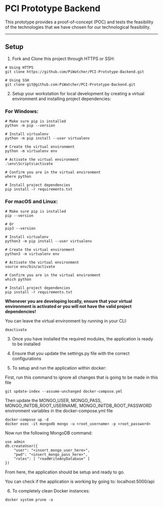 # PCI Prototype Backend
This prototype provides a proof-of-concept (POC) and tests the feasibility of the technologies that we have chosen for our technological feasibility.

---

## Setup

1. Fork and Clone this project through HTTPS or SSH:

```
# Using HTTPS
git clone https://github.com/PiWatcher/PCI-Prototype-Backend.git

# Using SSH
git clone git@github.com:PiWatcher/PCI-Prototype-Backend.git
```

2. Setup your workstation for local development by creating a virtual environment and installing project dependencies:

### For Windows:
```
# Make sure pip is installed
python -m pip --version

# Install virtualenv
python -m pip install --user virtualenv

# Create the virtual environment
python -m virtualenv env

# Activate the virtual environment
.\env\Scripts\activate

# Confirm you are in the virtual environment
where python

# Install project dependencies
pip install -r requirements.txt
```

### For macOS and Linux:
```
# Make sure pip is installed
pip --version

# Or
pip3 --version

# Install virtualenv
python3 -m pip install --user virtualenv

# Create the virtual environment
python3 -m virtualenv env

# Activate the virtual environment
source env/bin/activate

# Confirm you are in the virtual environment
which python

# Install project dependencies
pip install -r requirements.txt
```

**Whenever you are developing locally, ensure that your virtual environment is activated or you will not have the valid project dependencies!**

You can leave the virtual environment by running in your CLI:
```
deactivate
```

3. Once you have installed the required modules, the application is ready to be installed 

4. Ensure that you update the settings.py file with the correct configurations

5. To setup and run the application within docker:

First, run this command to ignore all changes that is going to be made in this file
```
git update-index --assume-unchanged docker-compose.yml
```

Then update the MONGO_USER, MONGO_PASS, MONGO_INITDB_ROOT_USERNAME, MONGO_INITDB_ROOT_PASSWORD environment variables in the docker-compose.yml file

```
docker-compose up -d
docker exec -it mongodb mongo -u <root_username> -p <root_password>
```

Now run the following MongoDB command:
```
use admin
db.createUser({
    "user": "<insert_mongo_user_here>",
    "pwd": "<insert_mongo_pass_here>",
    "roles": [ "readWriteAnyDatabase" ]
})
```

From here, the application should be setup and ready to go.

You can check if the application is working by going to: localhost:5000/api

6. To completely clean Docker instances:

```
docker system prune -a
```